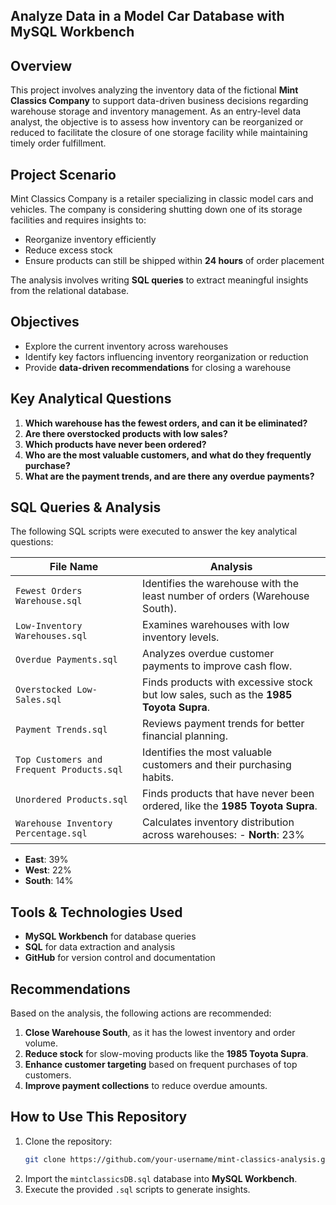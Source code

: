 ## Analyze Data in a Model Car Database with MySQL Workbench

## Overview
This project involves analyzing the inventory data of the fictional **Mint Classics Company** to support data-driven business decisions regarding warehouse storage and inventory management. As an entry-level data analyst, the objective is to assess how inventory can be reorganized or reduced to facilitate the closure of one storage facility while maintaining timely order fulfillment.

## Project Scenario
Mint Classics Company is a retailer specializing in classic model cars and vehicles. The company is considering shutting down one of its storage facilities and requires insights to:
- Reorganize inventory efficiently
- Reduce excess stock
- Ensure products can still be shipped within **24 hours** of order placement

The analysis involves writing **SQL queries** to extract meaningful insights from the relational database.

## Objectives
- Explore the current inventory across warehouses
- Identify key factors influencing inventory reorganization or reduction
- Provide **data-driven recommendations** for closing a warehouse

## Key Analytical Questions
1. **Which warehouse has the fewest orders, and can it be eliminated?**
2. **Are there overstocked products with low sales?**
3. **Which products have never been ordered?**
4. **Who are the most valuable customers, and what do they frequently purchase?**
5. **What are the payment trends, and are there any overdue payments?**

## SQL Queries & Analysis
The following SQL scripts were executed to answer the key analytical questions:

| File Name | Analysis |
|-----------|----------|
| `Fewest Orders Warehouse.sql` | Identifies the warehouse with the least number of orders (Warehouse South). |
| `Low-Inventory Warehouses.sql` | Examines warehouses with low inventory levels. |
| `Overdue Payments.sql` | Analyzes overdue customer payments to improve cash flow. |
| `Overstocked Low-Sales.sql` | Finds products with excessive stock but low sales, such as the **1985 Toyota Supra**. |
| `Payment Trends.sql` | Reviews payment trends for better financial planning. |
| `Top Customers and Frequent Products.sql` | Identifies the most valuable customers and their purchasing habits. |
| `Unordered Products.sql` | Finds products that have never been ordered, like the **1985 Toyota Supra**. |
| `Warehouse Inventory Percentage.sql` | Calculates inventory distribution across warehouses:  - **North**: 23%
  - **East**: 39%
  - **West**: 22%
  - **South**: 14%

 
## Tools & Technologies Used
- **MySQL Workbench** for database queries
- **SQL** for data extraction and analysis
- **GitHub** for version control and documentation

## Recommendations
Based on the analysis, the following actions are recommended:
1. **Close Warehouse South**, as it has the lowest inventory and order volume.
2. **Reduce stock** for slow-moving products like the **1985 Toyota Supra**.
3. **Enhance customer targeting** based on frequent purchases of top customers.
4. **Improve payment collections** to reduce overdue amounts.

## How to Use This Repository
1. Clone the repository:
   ```sh
   git clone https://github.com/your-username/mint-classics-analysis.git
   ```
2. Import the `mintclassicsDB.sql` database into **MySQL Workbench**.
3. Execute the provided `.sql` scripts to generate insights.

